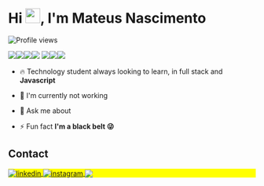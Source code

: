 <!-- img align="right" height="590em"src="https://gist.githubusercontent.com/Mateusnasciment/7341de1e3a908a9200159db4d7926e69/raw/a71edeb4f37be1e345419f8a8e25c2e7db2c39ea/new2022.svg"/ -->

<h1 align="left">Hi <img src="https://raw.githubusercontent.com/kaueMarques/kaueMarques/master/hi.gif" height="30px">, I'm Mateus Nascimento</h1>
<p align="left"> <img src="https://komarev.com/ghpvc/?username=Mateusnasciment&color=yellow" alt="Profile views" /> </p>

 
 <image src="https://img.shields.io/badge/HTML5-E34F26?style=for-the-badge&logo=html5&logoColor=white"><image src="https://img.shields.io/badge/CSS3-1572B6?style=for-the-badge&logo=css3&logoColor=white"><image src="https://img.shields.io/badge/JavaScript-323330?style=for-the-badge&logo=javascript&logoColor=F7DF1E"><image src="https://img.shields.io/badge/React-20232A?style=for-the-badge&logo=react&logoColor=61DAFB">
 <image src="https://img.shields.io/badge/Docker-2496ED?style=for-the-badge&logo=docker&logoColor=white"><image src="https://img.shields.io/badge/MySQL-00000F?style=for-the-badge&logo=mysql&logoColor=white"><image src="https://img.shields.io/badge/Linux-E34F26?style=for-the-badge&logo=linux&logoColor=black">

- 🔥 Technology student always looking to learn, in full stack and **Javascript**
 

- 🔭 I'm currently not working


- 💬 Ask me about 


- ⚡ Fun fact **I'm a black belt  😜**





## Contact

<p align="left" style="background:yellow">
<a href="https://www.linkedin.com/in/mateusnasciment/" target="_blank">
  <img align="center" src="https://img.shields.io/badge/-linkedin-05122A?style=flat&logo=linkedin" alt="linkedin"/>
</a>
<a href="https://instagram.com/mateus.eron" target="_blank">
 <img align="center" src="https://img.shields.io/badge/-instagram-05122A?style=flat&logo=instagram" alt="instagram"/>
</a>
<a href="https://port-react-port-react-nob9-1eadr705l-mateusnasciment.vercel.app" target="_blank">
 <img align="center" src="https://img.shields.io/badge/-Portf%C3%B3lio-05122A?style=flat&logo=google" alta="Portfolio"/>
</p>

<!--

